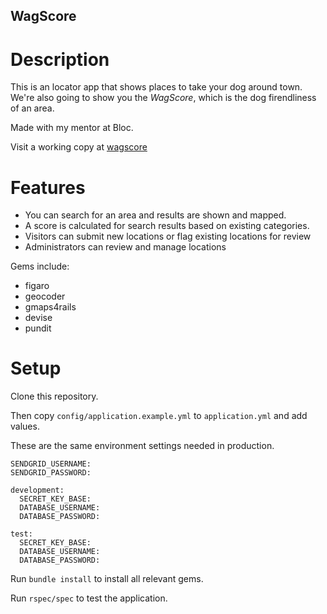 ## WagScore

Description
======================
This is an locator app that shows places to take your dog around town.
We're also going to show you the *WagScore*, which is the dog firendliness of an area.

Made with my mentor at Bloc.

Visit a working copy at [wagscore](http://wagscore.herokuapp.com/)


Features
======================
* You can search for an area and results are shown and mapped.
* A score is calculated for search results based on existing categories.
* Visitors can submit new locations or flag existing locations for review
* Administrators can review and manage locations


Gems include:
* figaro
* geocoder
* gmaps4rails
* devise
* pundit


Setup
======================
Clone this repository. 

Then copy `config/application.example.yml` to `application.yml` and add values. 

These are the same environment settings needed in production.

```
SENDGRID_USERNAME: 
SENDGRID_PASSWORD: 

development:
  SECRET_KEY_BASE: 
  DATABASE_USERNAME: 
  DATABASE_PASSWORD: 

test:
  SECRET_KEY_BASE: 
  DATABASE_USERNAME: 
  DATABASE_PASSWORD:

```

Run `bundle install` to install all relevant gems.

Run `rspec/spec` to test the application.